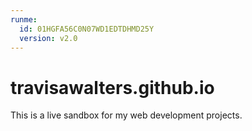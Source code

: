```yaml
---
runme:
  id: 01HGFA56C0N07WD1EDTDHMD25Y
  version: v2.0
---
```


# travisawalters.github.io
This is a live sandbox for my web development projects.
